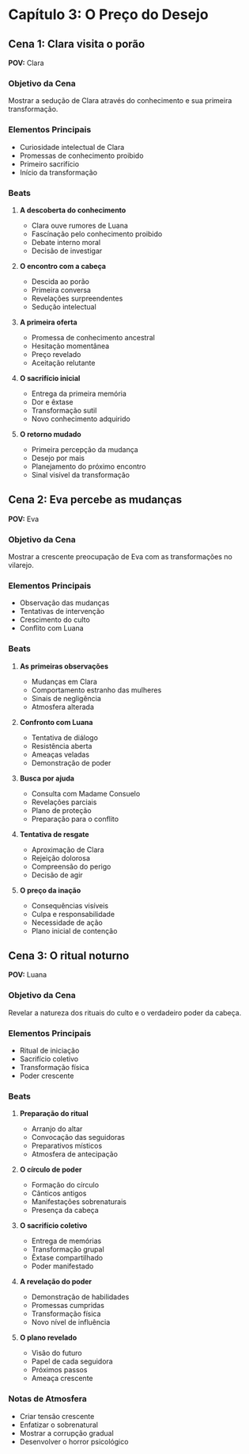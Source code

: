 # Capítulo 3: O Preço do Desejo

## Cena 1: Clara visita o porão
**POV:** Clara

### Objetivo da Cena
Mostrar a sedução de Clara através do conhecimento e sua primeira transformação.

### Elementos Principais
- Curiosidade intelectual de Clara
- Promessas de conhecimento proibido
- Primeiro sacrifício
- Início da transformação

### Beats
1. **A descoberta do conhecimento**
   - Clara ouve rumores de Luana
   - Fascínação pelo conhecimento proibido
   - Debate interno moral
   - Decisão de investigar

2. **O encontro com a cabeça**
   - Descida ao porão
   - Primeira conversa
   - Revelações surpreendentes
   - Sedução intelectual

3. **A primeira oferta**
   - Promessa de conhecimento ancestral
   - Hesitação momentânea
   - Preço revelado
   - Aceitação relutante

4. **O sacrifício inicial**
   - Entrega da primeira memória
   - Dor e êxtase
   - Transformação sutil
   - Novo conhecimento adquirido

5. **O retorno mudado**
   - Primeira percepção da mudança
   - Desejo por mais
   - Planejamento do próximo encontro
   - Sinal visível da transformação

## Cena 2: Eva percebe as mudanças
**POV:** Eva

### Objetivo da Cena
Mostrar a crescente preocupação de Eva com as transformações no vilarejo.

### Elementos Principais
- Observação das mudanças
- Tentativas de intervenção
- Crescimento do culto
- Conflito com Luana

### Beats
1. **As primeiras observações**
   - Mudanças em Clara
   - Comportamento estranho das mulheres
   - Sinais de negligência
   - Atmosfera alterada

2. **Confronto com Luana**
   - Tentativa de diálogo
   - Resistência aberta
   - Ameaças veladas
   - Demonstração de poder

3. **Busca por ajuda**
   - Consulta com Madame Consuelo
   - Revelações parciais
   - Plano de proteção
   - Preparação para o conflito

4. **Tentativa de resgate**
   - Aproximação de Clara
   - Rejeição dolorosa
   - Compreensão do perigo
   - Decisão de agir

5. **O preço da inação**
   - Consequências visíveis
   - Culpa e responsabilidade
   - Necessidade de ação
   - Plano inicial de contenção

## Cena 3: O ritual noturno
**POV:** Luana

### Objetivo da Cena
Revelar a natureza dos rituais do culto e o verdadeiro poder da cabeça.

### Elementos Principais
- Ritual de iniciação
- Sacrifício coletivo
- Transformação física
- Poder crescente

### Beats
1. **Preparação do ritual**
   - Arranjo do altar
   - Convocação das seguidoras
   - Preparativos místicos
   - Atmosfera de antecipação

2. **O círculo de poder**
   - Formação do círculo
   - Cânticos antigos
   - Manifestações sobrenaturais
   - Presença da cabeça

3. **O sacrifício coletivo**
   - Entrega de memórias
   - Transformação grupal
   - Êxtase compartilhado
   - Poder manifestado

4. **A revelação do poder**
   - Demonstração de habilidades
   - Promessas cumpridas
   - Transformação física
   - Novo nível de influência

5. **O plano revelado**
   - Visão do futuro
   - Papel de cada seguidora
   - Próximos passos
   - Ameaça crescente

### Notas de Atmosfera
- Criar tensão crescente
- Enfatizar o sobrenatural
- Mostrar a corrupção gradual
- Desenvolver o horror psicológico
